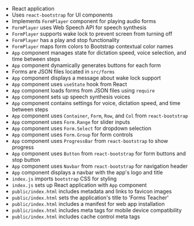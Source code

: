 - React application
- Uses `react-bootstrap` for UI components
- Implements `FormPlayer` component for playing audio forms
- `FormPlayer` uses Web Speech API for speech synthesis
- `FormPlayer` supports wake lock to prevent screen from turning off
- `FormPlayer` has a play and stop functionality
- `FormPlayer` maps form colors to Bootstrap contextual color names
- `App` component manages state for dictation speed, voice selection, and time between steps
- `App` component dynamically generates buttons for each form
- Forms are JSON files located in `src/forms`
- `App` component displays a message about wake lock support
- `App` component uses `useState` hook from React
- `App` component loads forms from JSON files using `require`
- `App` component sets up speech synthesis voices
- `App` component contains settings for voice, dictation speed, and time between steps
- `App` component uses `Container`, `Form`, `Row`, and `Col` from `react-bootstrap`
- `App` component uses `Form.Range` for slider inputs
- `App` component uses `Form.Select` for dropdown selection
- `App` component uses `Form.Group` for form controls
- `App` component uses `ProgressBar` from `react-bootstrap` to show progress
- `App` component uses `Button` from `react-bootstrap` for form buttons and stop button
- `App` component uses `Navbar` from `react-bootstrap` for navigation header
- `App` component displays a navbar with the app's logo and title
- `index.js` imports `bootstrap` CSS for styling
- `index.js` sets up React application with `App` component
- `public/index.html` includes metadata and links to favicon images
- `public/index.html` sets the application's title to 'Forms Teacher'
- `public/index.html` includes a manifest for web app installation
- `public/index.html` includes meta tags for mobile device compatibility
- `public/index.html` includes cache control meta tags
